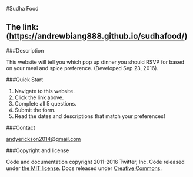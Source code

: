 #Sudha Food

## The link: (https://andrewbiang888.github.io/sudhafood/)



###Description

This website will tell you which pop up dinner you should RSVP for based on your meal and spice preference. (Developed Sep 23, 2016).

###Quick Start

1. Navigate to this website.
2. Click the link above.
3. Complete all 5 questions.
4. Submit the form.
5. Read the dates and descriptions that match your preferences!

###Contact

andyerickson2014@gmail.com

###Copyright and license

Code and documentation copyright 2011-2016 Twitter, Inc. Code released under [the MIT license](https://github.com/twbs/bootstrap/blob/master/LICENSE). Docs released under [Creative Commons](https://github.com/twbs/bootstrap/blob/master/docs/LICENSE).
